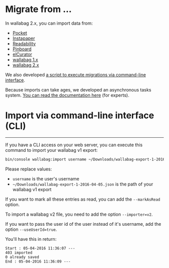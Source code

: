 # Migrate from ...

In wallabag 2.x, you can import data from:

-   [Pocket](Pocket.md)
-   [Instapaper](Instapaper.md)
-   [Readability](Readability.md)
-   [Pinboard](Pinboard.md)
-   [elCurator](Elcurator.md)
-   [wallabag 1.x](wallabagv1.md)
-   [wallabag 2.x](wallabagv2.md)

We also developed [a script to execute migrations via command-line
interface](#import-via-command-line-interface-cli).

Because imports can take ages, we developed an asynchronous tasks
system. [You can read the documentation here](../../admin/asynchronous.md)
(for experts).

# Import via command-line interface (CLI)
---------------------------------------

If you have a CLI access on your web server, you can execute this
command to import your wallabag v1 export:

```bash
bin/console wallabag:import username ~/Downloads/wallabag-export-1-2016-04-05.json --env=prod
```

Please replace values:

-   `username` is the user's username
-   `~/Downloads/wallabag-export-1-2016-04-05.json` is the path of your
    wallabag v1 export

If you want to mark all these entries as read, you can add the
`--markAsRead` option.

To import a wallabag v2 file, you need to add the option
`--importer=v2`.

If you want to pass the user id of the user instead of it's username,
add the option `--useUserId=true`.

You'll have this in return:

```
Start : 05-04-2016 11:36:07 ---
403 imported
0 already saved
End : 05-04-2016 11:36:09 ---
```
